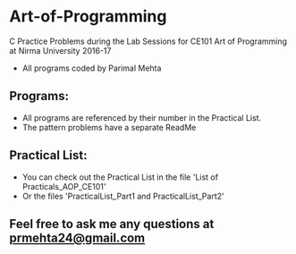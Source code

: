 # Art-of-Programming
C Practice Problems during the Lab Sessions for CE101 Art of Programming at Nirma University 2016-17
* All programs coded by Parimal Mehta
## Programs:
* All programs are referenced by their number in the Practical List.
* The pattern problems have a separate ReadMe
## Practical List:
* You can check out the Practical List in the file 'List of Practicals_AOP_CE101'
* Or the files 'PracticalList_Part1 and PracticalList_Part2'
## Feel free to ask me any questions at prmehta24@gmail.com
